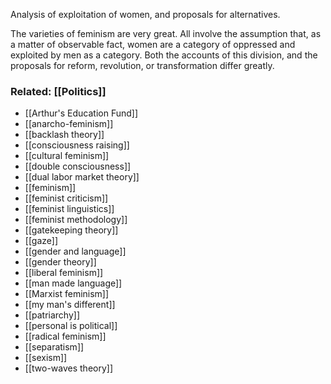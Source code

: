 Analysis of exploitation of women, and proposals for alternatives.

The varieties of feminism are very great. All involve the assumption that, as a matter of observable fact, women are a category of oppressed and exploited by men as a category. Both the accounts of this division, and the proposals for reform, revolution, or transformation differ greatly.
### Related: [[Politics]]

- [[Arthur's Education Fund]]
- [[anarcho-feminism]]
- [[backlash theory]]
- [[consciousness raising]]
- [[cultural feminism]]
- [[double consciousness]]
- [[dual labor market theory]]
- [[feminism]]
- [[feminist criticism]]
- [[feminist linguistics]]
- [[feminist methodology]]
- [[gatekeeping theory]]
- [[gaze]]
- [[gender and language]]
- [[gender theory]]
- [[liberal feminism]]
- [[man made language]]
- [[Marxist feminism]]
- [[my man's different]]
- [[patriarchy]]
- [[personal is political]]
- [[radical feminism]]
- [[separatism]]
- [[sexism]]
- [[two-waves theory]]
